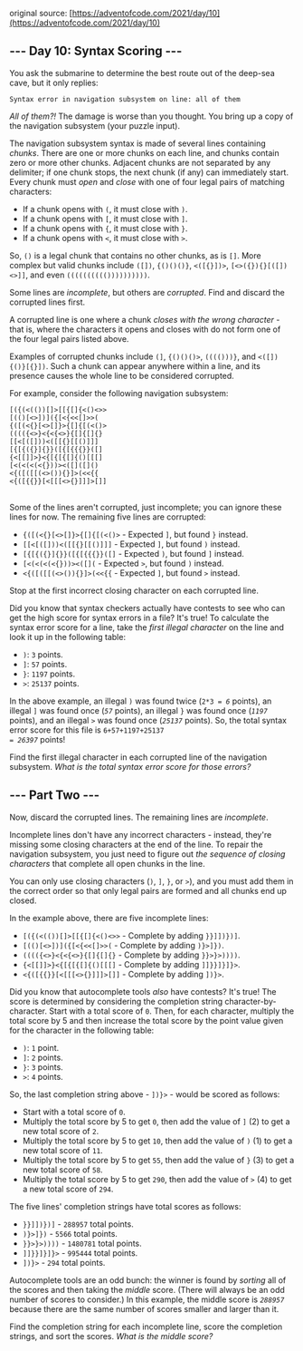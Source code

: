﻿original source: [https://adventofcode.com/2021/day/10](https://adventofcode.com/2021/day/10)
## --- Day 10: Syntax Scoring ---
You ask the submarine to determine the best route out of the deep-sea cave, but it only replies:

<pre>
<code>Syntax error in navigation subsystem on line: all of them</code>
</pre>

<em>All of them?!</em> The damage is worse than you thought. You bring up a copy of the navigation subsystem (your puzzle input).

The navigation subsystem syntax is made of several lines containing <em>chunks</em>. There are one or more chunks on each line, and chunks contain zero or more other chunks. Adjacent chunks are not separated by any delimiter; if one chunk stops, the next chunk (if any) can immediately start. Every chunk must <em>open</em> and <em>close</em> with one of four legal pairs of matching characters:


 - If a chunk opens with <code>(</code>, it must close with <code>)</code>.
 - If a chunk opens with <code>[</code>, it must close with <code>]</code>.
 - If a chunk opens with <code>{</code>, it must close with <code>}</code>.
 - If a chunk opens with <code><</code>, it must close with <code>></code>.

So, <code>()</code> is a legal chunk that contains no other chunks, as is <code>[]</code>. More complex but valid chunks include <code>([])</code>, <code>{()()()}</code>, <code><([{}])></code>, <code>[<>({}){}[([])<>]]</code>, and even <code>(((((((((())))))))))</code>.

Some lines are <em>incomplete</em>, but others are <em>corrupted</em>. Find and discard the corrupted lines first.

A corrupted line is one where a chunk <em>closes with the wrong character</em> - that is, where the characters it opens and closes with do not form one of the four legal pairs listed above.

Examples of corrupted chunks include <code>(]</code>, <code>{()()()></code>, <code>(((()))}</code>, and <code><([]){()}[{}])</code>. Such a chunk can appear anywhere within a line, and its presence causes the whole line to be considered corrupted.

For example, consider the following navigation subsystem:

<pre>
<code>[({(<(())[]>[[{[]{<()<>>
[(()[<>])]({[<{<<[]>>(
{([(<{}[<>[]}>{[]{[(<()>
(((({<>}<{<{<>}{[]{[]{}
[[<[([]))<([[{}[[()]]]
[{[{({}]{}}([{[{{{}}([]
{<[[]]>}<{[{[{[]{()[[[]
[<(<(<(<{}))><([]([]()
<{([([[(<>()){}]>(<<{{
<{([{{}}[<[[[<>{}]]]>[]]
</code>
</pre>

Some of the lines aren't corrupted, just incomplete; you can ignore these lines for now. The remaining five lines are corrupted:


 - <code>{([(<{}[<>[]}>{[]{[(<()></code> - Expected <code>]</code>, but found <code>}</code> instead.
 - <code>[[<[([]))<([[{}[[()]]]</code> - Expected <code>]</code>, but found <code>)</code> instead.
 - <code>[{[{({}]{}}([{[{{{}}([]</code> - Expected <code>)</code>, but found <code>]</code> instead.
 - <code>[<(<(<(<{}))><([]([]()</code> - Expected <code>></code>, but found <code>)</code> instead.
 - <code><{([([[(<>()){}]>(<<{{</code> - Expected <code>]</code>, but found <code>></code> instead.

Stop at the first incorrect closing character on each corrupted line.

Did you know that syntax checkers actually have contests to see who can get the high score for syntax errors in a file? It's true! To calculate the syntax error score for a line, take the <em>first illegal character</em> on the line and look it up in the following table:


 - <code>)</code>: <code>3</code> points.
 - <code>]</code>: <code>57</code> points.
 - <code>}</code>: <code>1197</code> points.
 - <code>></code>: <code>25137</code> points.

In the above example, an illegal <code>)</code> was found twice (<code>2*3 = <em>6</em></code> points), an illegal <code>]</code> was found once (<code><em>57</em></code> points), an illegal <code>}</code> was found once (<code><em>1197</em></code> points), and an illegal <code>></code> was found once (<code><em>25137</em></code> points). So, the total syntax error score for this file is <code>6+57+1197+25137 = <em>26397</em></code> points!

Find the first illegal character in each corrupted line of the navigation subsystem. <em>What is the total syntax error score for those errors?</em>


## --- Part Two ---
Now, discard the corrupted lines.  The remaining lines are <em>incomplete</em>.

Incomplete lines don't have any incorrect characters - instead, they're missing some closing characters at the end of the line. To repair the navigation subsystem, you just need to figure out <em>the sequence of closing characters</em> that complete all open chunks in the line.

You can only use closing characters (<code>)</code>, <code>]</code>, <code>}</code>, or <code>></code>), and you must add them in the correct order so that only legal pairs are formed and all chunks end up closed.

In the example above, there are five incomplete lines:


 - <code>[({(<(())[]>[[{[]{<()<>></code> - Complete by adding <code>}}]])})]</code>.
 - <code>[(()[<>])]({[<{<<[]>>(</code> - Complete by adding <code>)}>]})</code>.
 - <code>(((({<>}<{<{<>}{[]{[]{}</code> - Complete by adding <code>}}>}>))))</code>.
 - <code>{<[[]]>}<{[{[{[]{()[[[]</code> - Complete by adding <code>]]}}]}]}></code>.
 - <code><{([{{}}[<[[[<>{}]]]>[]]</code> - Complete by adding <code>])}></code>.

Did you know that autocomplete tools <em>also</em> have contests? It's true! The score is determined by considering the completion string character-by-character. Start with a total score of <code>0</code>. Then, for each character, multiply the total score by 5 and then increase the total score by the point value given for the character in the following table:


 - <code>)</code>: <code>1</code> point.
 - <code>]</code>: <code>2</code> points.
 - <code>}</code>: <code>3</code> points.
 - <code>></code>: <code>4</code> points.

So, the last completion string above - <code>])}></code> - would be scored as follows:


 - Start with a total score of <code>0</code>.
 - Multiply the total score by 5 to get <code>0</code>, then add the value of <code>]</code> (2) to get a new total score of <code>2</code>.
 - Multiply the total score by 5 to get <code>10</code>, then add the value of <code>)</code> (1) to get a new total score of <code>11</code>.
 - Multiply the total score by 5 to get <code>55</code>, then add the value of <code>}</code> (3) to get a new total score of <code>58</code>.
 - Multiply the total score by 5 to get <code>290</code>, then add the value of <code>></code> (4) to get a new total score of <code>294</code>.

The five lines' completion strings have total scores as follows:


 - <code>}}]])})]</code> - <code>288957</code> total points.
 - <code>)}>]})</code> - <code>5566</code> total points.
 - <code>}}>}>))))</code> - <code>1480781</code> total points.
 - <code>]]}}]}]}></code> - <code>995444</code> total points.
 - <code>])}></code> - <code>294</code> total points.

Autocomplete tools are an odd bunch: the winner is found by <em>sorting</em> all of the scores and then taking the <em>middle</em> score. (There will always be an odd number of scores to consider.) In this example, the middle score is <code><em>288957</em></code> because there are the same number of scores smaller and larger than it.

Find the completion string for each incomplete line, score the completion strings, and sort the scores. <em>What is the middle score?</em>

